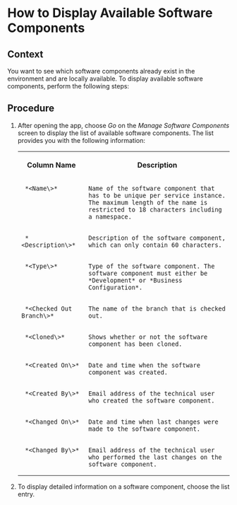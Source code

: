 <!-- loio8a501fa4fe354edfa67015eec1c4af73 -->

# How to Display Available Software Components



<a name="loio8a501fa4fe354edfa67015eec1c4af73__section_cw5_2nr_m3b"/>

## Context

You want to see which software components already exist in the environment and are locally available. To display available software components, perform the following steps:



<a name="loio8a501fa4fe354edfa67015eec1c4af73__section_tfb_n4w_m2b"/>

## Procedure

1.  After opening the app, choose *Go* on the *Manage Software Components* screen to display the list of available software components. The list provides you with the following information:


    <table>
    <tr>
    <th valign="top">

    Column Name


    
    </th>
    <th valign="top">

    Description


    
    </th>
    </tr>
    <tr>
    <td valign="top">
    
         *<Name\>* 


    
    </td>
    <td valign="top">
    
        Name of the software component that has to be unique per service instance. The maximum length of the name is restricted to 18 characters including a namespace.


    
    </td>
    </tr>
    <tr>
    <td valign="top">
    
         *<Description\>* 


    
    </td>
    <td valign="top">
    
        Description of the software component, which can only contain 60 characters.


    
    </td>
    </tr>
    <tr>
    <td valign="top">
    
         *<Type\>* 


    
    </td>
    <td valign="top">
    
        Type of the software component. The software component must either be *Development* or *Business Configuration*.


    
    </td>
    </tr>
    <tr>
    <td valign="top">
    
         *<Checked Out Branch\>* 


    
    </td>
    <td valign="top">
    
        The name of the branch that is checked out.


    
    </td>
    </tr>
    <tr>
    <td valign="top">
    
         *<Cloned\>* 


    
    </td>
    <td valign="top">
    
        Shows whether or not the software component has been cloned.


    
    </td>
    </tr>
    <tr>
    <td valign="top">
    
         *<Created On\>* 


    
    </td>
    <td valign="top">
    
        Date and time when the software component was created.


    
    </td>
    </tr>
    <tr>
    <td valign="top">
    
         *<Created By\>* 


    
    </td>
    <td valign="top">
    
        Email address of the technical user who created the software component.


    
    </td>
    </tr>
    <tr>
    <td valign="top">
    
         *<Changed On\>* 


    
    </td>
    <td valign="top">
    
        Date and time when last changes were made to the software component.


    
    </td>
    </tr>
    <tr>
    <td valign="top">
    
         *<Changed By\>* 


    
    </td>
    <td valign="top">
    
        Email address of the technical user who performed the last changes on the software component.


    
    </td>
    </tr>
    </table>
    
2.  To display detailed information on a software component, choose the list entry.


